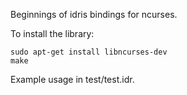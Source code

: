 Beginnings of idris bindings for ncurses.

To install the library:

	sudo apt-get install libncurses-dev
	make

Example usage in test/test.idr.
